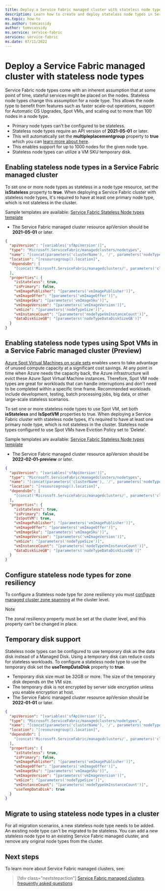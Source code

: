 ```yaml
---
title: Deploy a Service Fabric managed cluster with stateless node types
description: Learn how to create and deploy stateless node types in Service Fabric managed clusters
ms.topic: how-to
ms.author: tomcassidy
author: tomvcassidy
ms.service: service-fabric
services: service-fabric
ms.date: 07/11/2022
---
```


# Deploy a Service Fabric managed cluster with stateless node types

Service Fabric node types come with an inherent assumption that at some point of time, stateful services might be placed on the nodes. Stateless node types change this assumption for a node type. This allows the node type to benefit from features such as faster scale-out operations, support for Automatic OS Upgrades, Spot VMs, and scaling out to more than 100 nodes in a node type.

* Primary node types can't be configured to be stateless.
* Stateless node types require an API version of **2021-05-01** or later.
* This will automatically set the **multipleplacementgroup** property to **true** which you can [learn more about here](how-to-managed-cluster-large-virtual-machine-scale-sets.md).
* This enables support for up to 1000 nodes for the given node type.
* Stateless node types can utilize a VM SKU temporary disk.

## Enabling stateless node types in a Service Fabric managed cluster

To set one or more node types as stateless in a node type resource, set the **isStateless** property to **true**. When deploying a Service Fabric cluster with stateless node types, it's required to have at least one primary node type, which is not stateless in the cluster.

Sample templates are available: [Service Fabric Stateless Node types template](https://github.com/Azure-Samples/service-fabric-cluster-templates)

* The Service Fabric managed cluster resource apiVersion should be **2021-05-01** or later.

```json
{
  "apiVersion": "[variables('sfApiVersion')]",
  "type": "Microsoft.ServiceFabric/managedclusters/nodetypes",
  "name": "[concat(parameters('clusterName'), '/', parameters('nodeTypeName'))]",
  "location": "[resourcegroup().location]",
  "dependsOn": [
    "[concat('Microsoft.ServiceFabric/managedclusters/', parameters('clusterName'))]"
  ],
  "properties": {
    "isStateless": true,
    "isPrimary": false,
    "vmImagePublisher": "[parameters('vmImagePublisher')]",
    "vmImageOffer": "[parameters('vmImageOffer')]",
    "vmImageSku": "[parameters('vmImageSku')]",
    "vmImageVersion": "[parameters('vmImageVersion')]",
    "vmSize": "[parameters('nodeTypeSize')]",
    "vmInstanceCount": "[parameters('nodeTypeVmInstanceCount')]",
    "dataDiskSizeGB": "[parameters('nodeTypeDataDiskSizeGB')]"
  }
}
```

## Enabling stateless node types using Spot VMs in a Service Fabric managed cluster (Preview)

[Azure Spot Virtual Machines on scale sets](../virtual-machine-scale-sets/use-spot.md) enables users to take advantage of unused compute capacity at a significant cost savings. At any point in time when Azure needs the capacity back, the Azure infrastructure will evict these Azure Spot Virtual Machine instances. Therefore, Spot VM node types are great for workloads that can handle interruptions and don't need to be completed within a specific time frame. Recommended workloads include development, testing, batch processing jobs, big data, or other large-scale stateless scenarios.

To set one or more stateless node types to use Spot VM, set both **isStateless** and **IsSpotVM** properties to true. When deploying a Service Fabric cluster with stateless node types, it's required to have at least one primary node type, which is not stateless in the cluster. Stateless node types configured to use Spot VMs have Eviction Policy set to 'Delete'.

Sample templates are available: [Service Fabric Stateless Node types template](https://github.com/Azure-Samples/service-fabric-cluster-templates)

* The Service Fabric managed cluster resource apiVersion should be **2022-02-01-preview** or later.

```json
{
  "apiVersion": "[variables('sfApiVersion')]",
  "type": "Microsoft.ServiceFabric/managedclusters/nodetypes",
  "name": "[concat(parameters('clusterName'), '/', parameters('nodeTypeName'))]",
  "location": "[resourcegroup().location]",
  "dependsOn": [
    "[concat('Microsoft.ServiceFabric/managedclusters/', parameters('clusterName'))]"
  ],
  "properties": {
    "isStateless": true,
    "isPrimary": false,
    "IsSpotVM": true,
    "vmImagePublisher": "[parameters('vmImagePublisher')]",
    "vmImageOffer": "[parameters('vmImageOffer')]",
    "vmImageSku": "[parameters('vmImageSku')]",
    "vmImageVersion": "[parameters('vmImageVersion')]",
    "vmSize": "[parameters('nodeTypeSize')]",
    "vmInstanceCount": "[parameters('nodeTypeVmInstanceCount')]",
    "dataDiskSizeGB": "[parameters('nodeTypeDataDiskSizeGB')]"
  }
}
```

## Configure stateless node types for zone resiliency
To configure a Stateless node type for zone resiliency you must [configure managed cluster zone spanning](how-to-managed-cluster-availability-zones.md) at the cluster level. 

>[!NOTE]
> The zonal resiliency property must be set at the cluster level, and this property can't be changed in place.

## Temporary disk support
Stateless node types can be configured to use temporary disk as the data disk instead of a Managed Disk. Using a temporary disk can reduce costs for stateless workloads. To configure a stateless node type to use the temporary disk set the **useTempDataDisk** property to **true**. 

* Temporary disk size must be 32GB or more. The size of the temporary disk depends on the VM size.
* The temporary disk is not encrypted by server side encryption unless you enable encryption at host.
* The Service Fabric managed cluster resource apiVersion should be **2022-01-01** or later.

```json
{
  "apiVersion": "[variables('sfApiVersion')]",
  "type": "Microsoft.ServiceFabric/managedclusters/nodetypes",
  "name": "[concat(parameters('clusterName'), '/', parameters('nodeTypeName'))]",
  "location": "[resourcegroup().location]",
  "dependsOn": [
    "[concat('Microsoft.ServiceFabric/managedclusters/', parameters('clusterName'))]"
  ],
  "properties": {
    "isStateless": true,
    "isPrimary": false,
    "vmImagePublisher": "[parameters('vmImagePublisher')]",
    "vmImageOffer": "[parameters('vmImageOffer')]",
    "vmImageSku": "[parameters('vmImageSku')]",
    "vmImageVersion": "[parameters('vmImageVersion')]",
    "vmSize": "[parameters('nodeTypeSize')]",
    "vmInstanceCount": "[parameters('nodeTypeVmInstanceCount')]",
    "useTempDataDisk": true
  }
}
```


## Migrate to using stateless node types in a cluster
For all migration scenarios, a new stateless node type needs to be added. An existing node type can't be migrated to be stateless. You can add a new stateless node type to an existing Service Fabric managed cluster, and remove any original node types from the cluster. 

## Next steps 

To learn more about Service Fabric managed clusters, see:

> [!div class="nextstepaction"]
> [Service Fabric managed clusters frequently asked questions](./faq-managed-cluster.yml)
